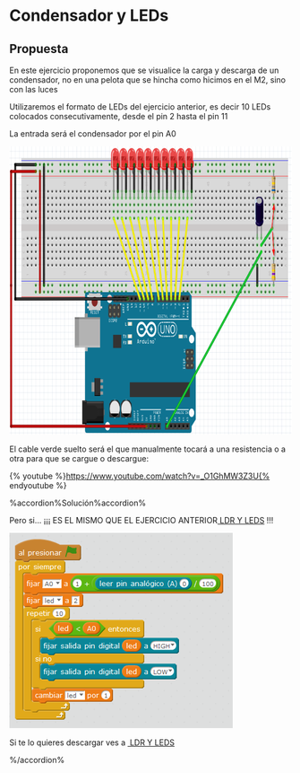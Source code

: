 
# Condensador y LEDs

## Propuesta

En este ejercicio proponemos que se visualice la carga y descarga de un condensador, no en una pelota que se hincha como hicimos en el M2, sino con las luces

Utilizaremos el formato de LEDs del ejercicio anterior, es decir 10 LEDs colocados consecutivamente, desde el pin 2 hasta el pin 11

La entrada será el condensador por el pin A0

<img src="img/cto-cond-leds.png" width="822" height="514" />

El cable verde suelto será el que manualmente tocará a una resistencia o a otra para que se cargue o descargue:

{% youtube %}https://www.youtube.com/watch?v=_O1GhMW3Z3U{% endyoutube %}

%accordion%Solución%accordion%

Pero si... ¡¡¡ ES EL MISMO QUE EL EJERCICIO ANTERIOR[ LDR Y LEDS](https://catedu.gitbooks.io/ensena-pensamiento-computacional-con-arduino/content/ldr_y_leds.html) !!!

<img src="img/ldr-leds.png" width="399" height="348" />

Si te lo quieres descargar ves a [ LDR Y LEDS](http://aularagon.catedu.es/materialesaularagon2013/arduino/M3/ldr_y_leds.html)


%/accordion%

